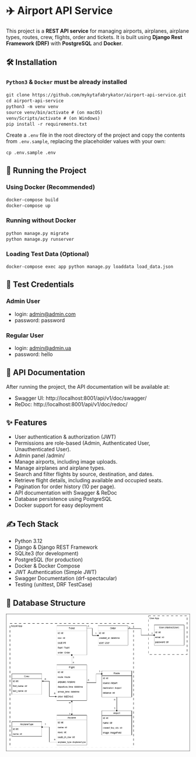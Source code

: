 # ✈️ Airport API Service

This project is a **REST API service** for managing airports, airplanes, airplane types, routes, crew, flights, order and tickets.
It is built using **Django Rest Framework (DRF)** with **PostgreSQL** and **Docker**.

## 🛠 Installation

### `Python3` & `Docker` must be already installed

```shell
git clone https://github.com/mykytafabrykator/airport-api-service.git
cd airport-api-service
python3 -m venv venv
source venv/bin/activate # (on macOS)
venv/Scripts/activate # (on Windows)
pip install -r requirements.txt
```

Create a `.env` file in the root directory of the project and copy the contents from `.env.sample`, replacing the placeholder values with your own:

```shell
cp .env.sample .env
```

## 🚀 Running the Project

### Using Docker (Recommended)

```shell
docker-compose build
docker-compose up
```

### Running without Docker
```shell
python manage.py migrate
python manage.py runserver
```

### Loading Test Data (Optional)

```shell
docker-compose exec app python manage.py loaddata load_data.json
```

## 👤 Test Credentials

### Admin User
* login: admin@admin.com
* password: password

### Regular User
* login: admin@admin.ua
* password: hello

## 📄 API Documentation
After running the project, the API documentation will be available at:
* Swagger UI: http://localhost:8001/api/v1/doc/swagger/
* ReDoc: http://localhost:8001/api/v1/doc/redoc/

## ✨ Features
- User authentication & authorization (JWT)
- Permissions are role-based (Admin, Authenticated User, Unauthenticated User).
- Admin panel /admin/
- Manage airports, including image uploads.
- Manage airplanes and airplane types.
- Search and filter flights by source, destination, and dates.
- Retrieve flight details, including available and occupied seats.
- Pagination for order history (10 per page).
- API documentation with Swagger & ReDoc
- Database persistence using PostgreSQL
- Docker support for easy deployment

## ✍️ Tech Stack
- Python 3.12
- Django & Django REST Framework
- SQLite3 (for development)
- PostgreSQL (for production)
- Docker & Docker Compose
- JWT Authentication (Simple JWT)
- Swagger Documentation (drf-spectacular)
- Testing (unittest, DRF TestCase)

## 📁 Database Structure
![DB structure](website_screens/db_structure.png)

